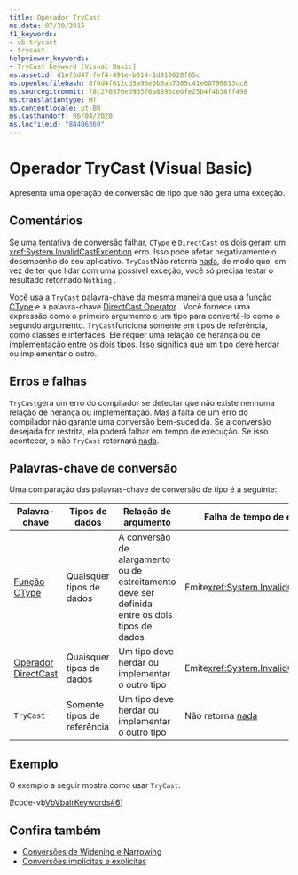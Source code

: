 ```yaml
---
title: Operador TryCast
ms.date: 07/20/2015
f1_keywords:
- vb.trycast
- trycast
helpviewer_keywords:
- TryCast keyword [Visual Basic]
ms.assetid: d1ef5d47-fef4-491e-b014-1d910628f65c
ms.openlocfilehash: 8f0d4f612cd5a96e0b0ab7305c41e00790613cc8
ms.sourcegitcommit: f8c270376ed905f6a8896ce0fe25b4f4b38ff498
ms.translationtype: MT
ms.contentlocale: pt-BR
ms.lasthandoff: 06/04/2020
ms.locfileid: "84406369"
---
```

# <a name="trycast-operator-visual-basic"></a>Operador TryCast (Visual Basic)
Apresenta uma operação de conversão de tipo que não gera uma exceção.  
  
## <a name="remarks"></a>Comentários  
 Se uma tentativa de conversão falhar, `CType` e `DirectCast` os dois geram um <xref:System.InvalidCastException> erro. Isso pode afetar negativamente o desempenho do seu aplicativo. `TryCast`Não retorna [nada](../nothing.md), de modo que, em vez de ter que lidar com uma possível exceção, você só precisa testar o resultado retornado `Nothing` .  
  
 Você usa a `TryCast` palavra-chave da mesma maneira que usa a [função CType](../functions/ctype-function.md) e a palavra-chave [DirectCast Operator](directcast-operator.md) . Você fornece uma expressão como o primeiro argumento e um tipo para convertê-lo como o segundo argumento. `TryCast`funciona somente em tipos de referência, como classes e interfaces. Ele requer uma relação de herança ou de implementação entre os dois tipos. Isso significa que um tipo deve herdar ou implementar o outro.  
  
## <a name="errors-and-failures"></a>Erros e falhas  
 `TryCast`gera um erro do compilador se detectar que não existe nenhuma relação de herança ou implementação. Mas a falta de um erro do compilador não garante uma conversão bem-sucedida. Se a conversão desejada for restrita, ela poderá falhar em tempo de execução. Se isso acontecer, o não `TryCast` retornará [nada](../nothing.md).  
  
## <a name="conversion-keywords"></a>Palavras-chave de conversão  
 Uma comparação das palavras-chave de conversão de tipo é a seguinte:  
  
|Palavra-chave|Tipos de dados|Relação de argumento|Falha de tempo de execução|  
|---|---|---|---|  
|[Função CType](../functions/ctype-function.md)|Quaisquer tipos de dados|A conversão de alargamento ou de estreitamento deve ser definida entre os dois tipos de dados|Emite<xref:System.InvalidCastException>|  
|[Operador DirectCast](directcast-operator.md)|Quaisquer tipos de dados|Um tipo deve herdar ou implementar o outro tipo|Emite<xref:System.InvalidCastException>|  
|`TryCast`|Somente tipos de referência|Um tipo deve herdar ou implementar o outro tipo|Não retorna [nada](../nothing.md)|  
  
## <a name="example"></a>Exemplo  
 O exemplo a seguir mostra como usar `TryCast`.  
  
 [!code-vb[VbVbalrKeywords#6](~/samples/snippets/visualbasic/VS_Snippets_VBCSharp/VbVbalrKeywords/VB/Class1.vb#6)]  
  
## <a name="see-also"></a>Confira também

- [Conversões de Widening e Narrowing](../../programming-guide/language-features/data-types/widening-and-narrowing-conversions.md)
- [Conversões implícitas e explícitas](../../programming-guide/language-features/data-types/implicit-and-explicit-conversions.md)
